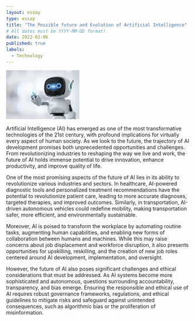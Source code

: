 ```yaml
---
layout: essay
type: essay
title: "The Possible future and Evolution of Artificial Intelligence"
# All dates must be YYYY-MM-DD format!
date: 2022-02-06
published: true
labels:
  - Technology
---
```


<img width="200px" class="rounded float-start pe-4" src="../img/robo.png">

Artificial Intelligence (AI) has emerged as one of the most transformative technologies of the 21st century, with profound implications for virtually every aspect of human society. As we look to the future, the trajectory of AI development promises both unprecedented opportunities and challenges. From revolutionizing industries to reshaping the way we live and work, the future of AI holds immense potential to drive innovation, enhance productivity, and improve quality of life.

One of the most promising aspects of the future of AI lies in its ability to revolutionize various industries and sectors. In healthcare, AI-powered diagnostic tools and personalized treatment recommendations have the potential to revolutionize patient care, leading to more accurate diagnoses, targeted therapies, and improved outcomes. Similarly, in transportation, AI-driven autonomous vehicles could redefine mobility, making transportation safer, more efficient, and environmentally sustainable.

Moreover, AI is poised to transform the workplace by automating routine tasks, augmenting human capabilities, and enabling new forms of collaboration between humans and machines. While this may raise concerns about job displacement and workforce disruption, it also presents opportunities for upskilling, reskilling, and the creation of new job roles centered around AI development, implementation, and oversight.

However, the future of AI also poses significant challenges and ethical considerations that must be addressed. As AI systems become more sophisticated and autonomous, questions surrounding accountability, transparency, and bias emerge. Ensuring the responsible and ethical use of AI requires robust governance frameworks, regulations, and ethical guidelines to mitigate risks and safeguard against unintended consequences, such as algorithmic bias or the proliferation of misinformation.
